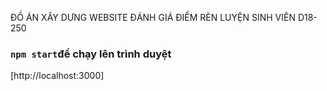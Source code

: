 ĐỒ ÁN XÂY DƯNG WEBSITE ĐÁNH GIÁ ĐIỂM RÈN LUYỆN SINH VIÊN
D18-250
### `npm start`để chạy lên trình duyệt
[http://localhost:3000]

